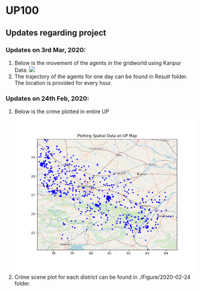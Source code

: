 # UP100
## Updates regarding project

### Updates on 3rd Mar, 2020:
  1. Below is the movement of the agents in the gridworld using Kanpur Data:
  ![](./GIF/2020-03-07/10/0.0050.gif)
  2. The trajectory of the agents for one day can be found in Result folder. The location is provided for every hour.

### Updates on 24th Feb, 2020:
  1. Below is the crime plotted in entire UP
  ![](./Figure/2020-02-24/UP_CRIME.png)
  2. Crime scene plot for each district can be found in ./Figure/2020-02-24 folder.




